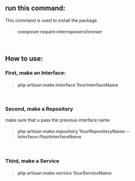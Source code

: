 ## run this command:
This command is used to install the package
> #### composer require interreposerv/inreser
<br />

## How to use:

### First, make an Interface: ###
> #### php artisan make:interface YourInterfaceName
<br />


### Second, make a Repository ###
make sure that u pass the previous interface name  
> #### php artisan make:repository YourRepositoryName --interface=YourInterfaceName
<br />

### Third, make a Service ###
> #### php artisan make:service YourServiceName
<br />
